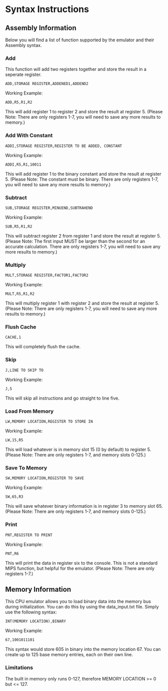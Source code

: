 # Syntax Instructions

## Assembly Information

Below you will find a list of function supported by the emulator and their Assembly syntax.

### Add

This function will add two registers together and store the result in a seperate register.

`ADD,STORAGE REGISTER,ADDENED1,ADDEND2`

Working Example:

`ADD,R5,R1,R2`

This will add register 1 to register 2 and store the result at register 5. (Please Note: There are only registers 1-7, you will need to save any more results to memory.)

### Add With Constant

`ADDI,STORAGE REGISTER,REGISTER TO BE ADDED, CONSTANT`

Working Example:

`ADDI,R5,R1,10011`

This will add register 1 to the binary constant and store the result at register 5. (Please Note: The constant must be binary. There are only registers 1-7, you will need to save any more results to memory.)

### Subtract

`SUB,STORAGE REGISTER,MINUEND,SUBTRAHEND`

Working Example:

`SUB,R5,R1,R2`

This will subtract register 2 from register 1 and store the result at register 5. (Please Note: The first input MUST be larger than the second for an accurate calculation. There are only registers 1-7, you will need to save any more results to memory.)

### Multiply

`MULT,STORAGE REGISTER,FACTOR1,FACTOR2`

Working Example:

`MULT,R5,R1,R2`

This will multiply register 1 with register 2 and store the result at register 5. (Please Note: There are only registers 1-7, you will need to save any more results to memory.)

### Flush Cache

`CACHE,1`

This will completely flush the cache.

### Skip

`J,LINE TO SKIP TO`

Working Example:

`J,5`

This will skip all instructions and go straight to line five.

### Load From Memory

`LW,MEMORY LOCATION,REGISTER TO STORE IN`

Working Example:

`LW,15,R5`

This will load whatever is in memory slot 15 (0 by default) to register 5. (Please Note: There are only registers 1-7, and memory slots 0-125.)

### Save To Memory

`SW,MEMORY LOCATION,REGISTER TO SAVE`

Working Example:

`SW,65,R3`

This will save whatever binary information is in register 3 to memory slot 65. (Please Note: There are only registers 1-7, and memory slots 0-125.)

### Print

`PNT,REGISTER TO PRINT`

Working Example:

`PNT,R6`

This will print the data in register six to the console. This is not a standard MIPS function, but helpful for the emulator. (Please Note: There are only registers 1-7.)

## Memory Information

This CPU emulator allows you to load binary data into the memory bus during initialization. You can do this by using the data_input.txt file. Simply use the following syntax:

`INT(MEMORY LOCATION),BINARY`

Working Example:

`67,1001011101`

This syntax would store 605 in binary into the memory location 67. You can create up to 125 base memory entries, each on their own line.

### Limitations

The built in memory only runs 0-127, therefore MEMORY LOCATION >= 0 but <= 127.
